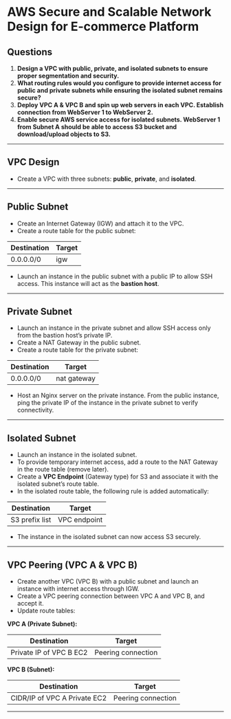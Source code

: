 # AWS Secure and Scalable Network Design for E-commerce Platform

## Questions
1. **Design a VPC with public, private, and isolated subnets to ensure proper segmentation and security.**  
2. **What routing rules would you configure to provide internet access for public and private subnets while ensuring the isolated subnet remains secure?**  
3. **Deploy VPC A & VPC B and spin up web servers in each VPC. Establish connection from WebServer 1 to WebServer 2.**  
4. **Enable secure AWS service access for isolated subnets. WebServer 1 from Subnet A should be able to access S3 bucket and download/upload objects to S3.**  

---

## VPC Design
- Create a VPC with three subnets: **public**, **private**, and **isolated**.

---

## Public Subnet
- Create an Internet Gateway (IGW) and attach it to the VPC.
- Create a route table for the public subnet:

| Destination | Target |
|-------------|--------|
| 0.0.0.0/0   | igw    |

- Launch an instance in the public subnet with a public IP to allow SSH access. This instance will act as the **bastion host**.

---

## Private Subnet
- Launch an instance in the private subnet and allow SSH access only from the bastion host’s private IP.  
- Create a NAT Gateway in the public subnet.  
- Create a route table for the private subnet:

| Destination | Target      |
|-------------|-------------|
| 0.0.0.0/0   | nat gateway |

- Host an Nginx server on the private instance. From the public instance, ping the private IP of the instance in the private subnet to verify connectivity.

---

## Isolated Subnet
- Launch an instance in the isolated subnet.  
- To provide temporary internet access, add a route to the NAT Gateway in the route table (remove later).  
- Create a **VPC Endpoint** (Gateway type) for S3 and associate it with the isolated subnet’s route table.  
- In the isolated route table, the following rule is added automatically:

| Destination   | Target       |
|---------------|--------------|
| S3 prefix list| VPC endpoint |

- The instance in the isolated subnet can now access S3 securely.

---

## VPC Peering (VPC A & VPC B)
- Create another VPC (VPC B) with a public subnet and launch an instance with internet access through IGW.  
- Create a VPC peering connection between VPC A and VPC B, and accept it.  
- Update route tables:

**VPC A (Private Subnet):**

| Destination             | Target             |
|--------------------------|-------------------|
| Private IP of VPC B EC2 | Peering connection |

**VPC B (Subnet):**

| Destination                | Target             |
|-----------------------------|-------------------|
| CIDR/IP of VPC A Private EC2| Peering connection |

---


